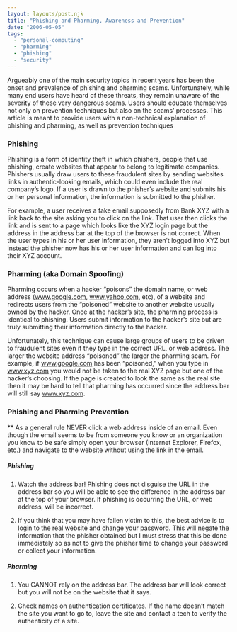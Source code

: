```yaml
---
layout: layouts/post.njk
title: "Phishing and Pharming, Awareness and Prevention"
date: "2006-05-05"
tags: 
  - "personal-computing"
  - "pharming"
  - "phishing"
  - "security"
---
```


Argueably one of the main security topics in recent years has been the onset and prevalence of phishing and pharming scams. Unfortunately, while many end users have heard of these threats, they remain unaware of the severity of these very dangerous scams. Users should educate themselves not only on prevention techniques but also on the scams’ processes. This article is meant to provide users with a non-technical explanation of phishing and pharming, as well as prevention techniques

<h3>Phishing</h3>

Phishing is a form of identity theft in which phishers, people that use phishing, create websites that appear to belong to legitimate companies. Phishers usually draw users to these fraudulent sites by sending websites links in authentic-looking emails, which could even include the real company’s logo. If a user is drawn to the phisher’s website and submits his or her personal information, the information is submitted to the phisher.

For example, a user receives a fake email supposedly from Bank XYZ with a link back to the site asking you to click on the link. That user then clicks the link and is sent to a page which looks like the XYZ login page but the address in the address bar at the top of the browser is not correct. When the user types in his or her user information, they aren’t logged into XYZ but instead the phisher now has his or her user information and can log into their XYZ account.

<h3>Pharming (aka Domain Spoofing)</h3>

Pharming occurs when a hacker “poisons” the domain name, or web address (www.google.com, www.yahoo.com, etc), of a website and redirects users from the “poisoned” website to another website usually owned by the hacker. Once at the hacker’s site, the pharming process is identical to phishing. Users submit information to the hacker’s site but are truly submitting their information directly to the hacker.

Unfortunately, this technique can cause large groups of users to be driven to fraudulent sites even if they type in the correct URL, or web address. The larger the website address “poisoned” the larger the pharming scam. For example, if www.google.com has been “poisoned,” when you type in www.xyz.com you would not be taken to the real XYZ page but one of the hacker’s choosing. If the page is created to look the same as the real site then it may be hard to tell that pharming has occurred since the address bar will still say www.xyz.com.

<h3>Phishing and Pharming Prevention</h3>

\*\* As a general rule NEVER click a web address inside of an email. Even though the email seems to be from someone you know or an organization you know to be safe simply open your browser (Internet Explorer, Firefox, etc.) and navigate to the website without using the link in the email.

<h5>Phishing</h5>

1) Watch the address bar! Phishing does not disguise the URL in the address bar so you will be able to see the difference in the address bar at the top of your browser. If phishing is occurring the URL, or web address, will be incorrect.

2) If you think that you may have fallen victim to this, the best advice is to login to the real website and change your password. This will negate the information that the phisher obtained but I must stress that this be done immediately so as not to give the phisher time to change your password or collect your information.

<h5>Pharming</h5>

1) You CANNOT rely on the address bar. The address bar will look correct but you will not be on the website that it says.

2) Check names on authentication certificates. If the name doesn’t match the site you want to go to, leave the site and contact a tech to verify the authenticity of a site.
